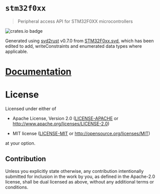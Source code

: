# `stm32f0xx`
> Peripheral access API for STM32F0XX microcontrollers

![crates.io badge](https://img.shields.io/crates/v/stm32f0xx.svg)

Generated using [svd2rust] v0.7.0 from [STM32F0xx.svd], which has been
edited to add, writeConstraints and enumerated data types where
applicable.

[STM32F0xx.svd]: resources/STM32F0xx.svd
[svd2rust]: https://github.com/japaric/svd2rust

# [Documentation](https://docs.rs/stm32f0xx/0.1.0/stm32f0xx/)

# License

Licensed under either of

- Apache License, Version 2.0 ([LICENSE-APACHE](LICENSE-APACHE) or
  http://www.apache.org/licenses/LICENSE-2.0)

- MIT license ([LICENSE-MIT](LICENSE-MIT) or http://opensource.org/licenses/MIT)

at your option.

## Contribution

Unless you explicitly state otherwise, any contribution intentionally submitted
for inclusion in the work by you, as defined in the Apache-2.0 license, shall be
dual licensed as above, without any additional terms or conditions.
